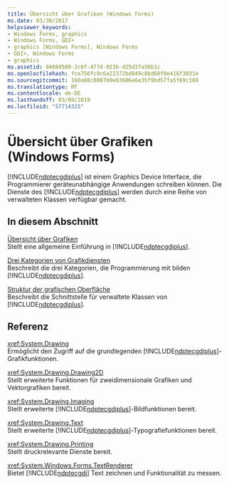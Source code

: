 ```yaml
---
title: Übersicht über Grafiken (Windows Forms)
ms.date: 03/30/2017
helpviewer_keywords:
- Windows Forms, graphics
- Windows Forms, GDI+
- graphics [Windows Forms], Windows Forms
- GDI+, Windows Forms
- graphics
ms.assetid: 94084509-2c6f-477d-923b-d25d37a36b1c
ms.openlocfilehash: fce756fc9c6a22372bd849c8bd60f0e416f3031e
ms.sourcegitcommit: 160a88c8087b0e63606e6e35f9bd57fa5f69c168
ms.translationtype: MT
ms.contentlocale: de-DE
ms.lasthandoff: 03/09/2019
ms.locfileid: "57714325"
---
```

# <a name="graphics-overview-windows-forms"></a>Übersicht über Grafiken (Windows Forms)
[!INCLUDE[ndptecgdiplus](../../../../includes/ndptecgdiplus-md.md)] ist einem Graphics Device Interface, die Programmierer geräteunabhängige Anwendungen schreiben können. Die Dienste des [!INCLUDE[ndptecgdiplus](../../../../includes/ndptecgdiplus-md.md)] werden durch eine Reihe von verwalteten Klassen verfügbar gemacht.  
  
## <a name="in-this-section"></a>In diesem Abschnitt  
 [Übersicht über Grafiken](overview-of-graphics.md)  
 Stellt eine allgemeine Einführung in [!INCLUDE[ndptecgdiplus](../../../../includes/ndptecgdiplus-md.md)].  
  
 [Drei Kategorien von Grafikdiensten](three-categories-of-graphics-services.md)  
 Beschreibt die drei Kategorien, die Programmierung mit bilden [!INCLUDE[ndptecgdiplus](../../../../includes/ndptecgdiplus-md.md)].  
  
 [Struktur der grafischen Oberfläche](structure-of-the-graphics-interface.md)  
 Beschreibt die Schnittstelle für verwaltete Klassen von [!INCLUDE[ndptecgdiplus](../../../../includes/ndptecgdiplus-md.md)].  
  
## <a name="reference"></a>Referenz  
 <xref:System.Drawing>  
 Ermöglicht den Zugriff auf die grundlegenden [!INCLUDE[ndptecgdiplus](../../../../includes/ndptecgdiplus-md.md)]-Grafikfunktionen.  
  
 <xref:System.Drawing.Drawing2D>  
 Stellt erweiterte Funktionen für zweidimensionale Grafiken und Vektorgrafiken bereit.  
  
 <xref:System.Drawing.Imaging>  
 Stellt erweiterte [!INCLUDE[ndptecgdiplus](../../../../includes/ndptecgdiplus-md.md)]-Bildfunktionen bereit.  
  
 <xref:System.Drawing.Text>  
 Stellt erweiterte [!INCLUDE[ndptecgdiplus](../../../../includes/ndptecgdiplus-md.md)]-Typografiefunktionen bereit.  
  
 <xref:System.Drawing.Printing>  
 Stellt druckrelevante Dienste bereit.  
  
 <xref:System.Windows.Forms.TextRenderer>  
 Bietet [!INCLUDE[ndptecgdi](../../../../includes/ndptecgdi-md.md)] Text zeichnen und Funktionalität zu messen.
